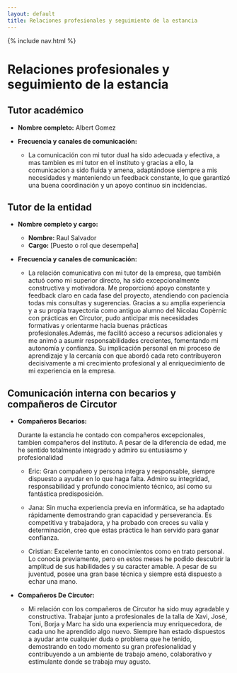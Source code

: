 ```yaml
---
layout: default
title: Relaciones profesionales y seguimiento de la estancia
---
```


{% include nav.html %}

# Relaciones profesionales y seguimiento de la estancia

## Tutor académico

- **Nombre completo:** Albert Gomez  
- **Frecuencia y canales de comunicación:**
  
  - La comunicación con mi tutor dual ha sido adecuada y efectiva, a mas tambien es mi tutor en el instituto y gracias a ello, la comunicacion a sido fluida y amena, adaptándose siempre a mis necesidades y 
    manteniendo un feedback  constante, lo que garantizó una buena coordinación y un apoyo  continuo sin incidencias.

## Tutor de la entidad

- **Nombre completo y cargo:**  
  - **Nombre:** Raul Salvador  
  - **Cargo:** [Puesto o rol que desempeña]  
- **Frecuencia y canales de comunicación:**
  
  - La relación comunicativa con mi tutor de la empresa, que también actuó como mi superior directo, ha sido excepcionalmente constructiva y motivadora. Me proporcionó apoyo constante y feedback claro en cada 
    fase del proyecto, atendiendo con paciencia todas mis consultas y sugerencias. Gracias a su amplia experiencia y a su propia trayectoria como antiguo alumno del Nicolau Copèrnic con prácticas en Circutor, 
    pudo anticipar mis necesidades formativas y orientarme hacia buenas prácticas profesionales.Además, me facilitó acceso a recursos adicionales y me animó a asumir responsabilidades crecientes, fomentando mi 
    autonomía y confianza. Su implicación personal en mi proceso de aprendizaje y la cercanía con que abordó cada reto contribuyeron decisivamente a mi crecimiento profesional y al enriquecimiento de mi 
    experiencia en la empresa.



## Comunicación interna con becarios y compañeros de Circutor

- **Compañeros Becarios:**
  
  Durante la estancia he contado con compañeros excepcionales, tambien compañeros del instituto. A pesar de la diferencia de edad, me he sentido totalmente integrado y admiro su entusiasmo y 
  profesionalidad

  - Eric: Gran compañero y persona integra y responsable, siempre dispuesto a ayudar en lo que haga falta. Admiro su integridad, responsabilidad y profundo conocimiento técnico, así como su fantástica 
    predisposición.

  - Jana: Sin mucha experiencia previa en informática, se ha adaptado rápidamente demostrando gran capacidad y perseverancia. Es competitiva y trabajadora, y ha probado con creces su valía y determinación, creo que estas 
    práctica le han servido para ganar confianza.

  - Cristian: Excelente tanto en conocimientos como en trato personal. Lo conocía previamente, pero en estos meses he podido descubrir la amplitud de sus habilidades y su caracter amable. A pesar de su  juventud, 
    posee una gran base técnica y siempre está dispuesto a echar una mano.


- **Compañeros De Circutor:** 

  - Mi relación con los compañeros de Circutor ha sido muy agradable y constructiva. Trabajar junto a profesionales de la talla de Xavi, José, Toni, Borja y Marc ha sido una experiencia muy enriquecedora, de cada 
    uno he aprendido algo nuevo. Siempre han estado dispuestos a ayudar ante cualquier duda o problema que he tenido, demostrando en todo momento su gran profesionalidad y contribuyendo a un ambiente de trabajo 
    ameno, colaborativo y estimulante donde se trabaja muy agusto. 
